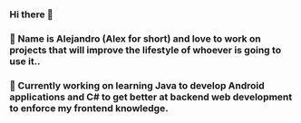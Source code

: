### Hi there 👋
### 🔭 Name is Alejandro (Alex for short) and love to work on projects that will improve the lifestyle of whoever is going to use it..
### 🌱 Currently working on learning Java to develop Android applications and C# to get better at backend web development to enforce my frontend knowledge.


<!--
**Mustangz234/Mustangz234** is a ✨ _special_ ✨ repository because its `README.md` (this file) appears on your GitHub profile.

Here are some ideas to get you started:

- 
- 🌱 I’m currently learning ...
- 👯 I’m looking to collaborate on ...
- 🤔 I’m looking for help with ...
- 💬 Ask me about ...
- 📫 How to reach me: ...
- 😄 Pronouns: ...
- ⚡ Fun fact: ...
-->
